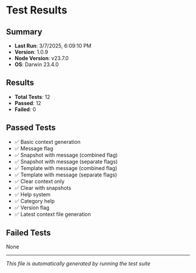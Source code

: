 # Test Results

## Summary
- **Last Run**: 3/7/2025, 6:09:10 PM
- **Version**: 1.0.9
- **Node Version**: v23.7.0
- **OS**: Darwin 23.4.0

## Results
- **Total Tests**: 12
- **Passed**: 12
- **Failed**: 0

## Passed Tests
- ✅ Basic context generation
- ✅ Message flag
- ✅ Snapshot with message (combined flag)
- ✅ Snapshot with message (separate flags)
- ✅ Template with message (combined flag)
- ✅ Template with message (separate flags)
- ✅ Clear context only
- ✅ Clear with snapshots
- ✅ Help system
- ✅ Category help
- ✅ Version flag
- ✅ Latest context file generation

## Failed Tests
None

---
*This file is automatically generated by running the test suite* 